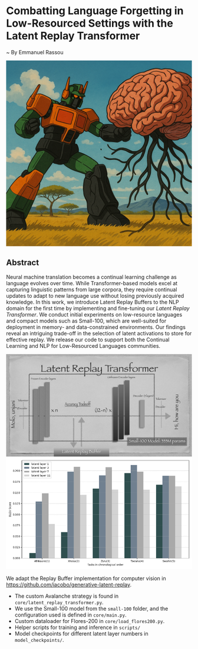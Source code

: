 # Combatting Language Forgetting in Low-Resourced Settings with the Latent Replay Transformer

~ By Emmanuel Rassou

![Latent Replay Transformer Fighting Language Forgetting in a low-resourced setting](images/CoverImage.png)

## Abstract
Neural machine translation becomes a continual learning challenge as language evolves over time. While Transformer-based models excel at capturing linguistic patterns from large corpora, they require continual updates to adapt to new language use without losing previously acquired knowledge. In this work, we introduce Latent Replay Buffers to the NLP domain for the first time by implementing and fine-tuning our *Latent Replay Transformer*. We conduct initial experiments on low-resource languages and compact models such as Small-100, which are well-suited for deployment in memory- and data-constrained environments. Our findings reveal an intriguing trade-off in the selection of latent activations to store for effective replay. We release our code to support both the Continual Learning and NLP for Low-Resourced Languages communities.


![High level overview of Latent Replay Transformer](images/LatentReplayTransformer.png)
![Latent Layer Number experiment results](images/LatentLayer.png)

We adapt the Replay Buffer implementation for computer vision in https://github.com/iacobo/generative-latent-replay.

- The custom Avalanche strategy is found in `core/latent_replay_transformer.py`.
- We use the Small-100 model from the `small-100` folder, and the configuration used is defined in `core/main.py`.
- Custom dataloader for Flores-200 in `core/load_flores200.py`.
- Helper scripts for training and inference in `scripts/`
- Model checkpoints for different latent layer numbers in `model_checkpoints/`.

